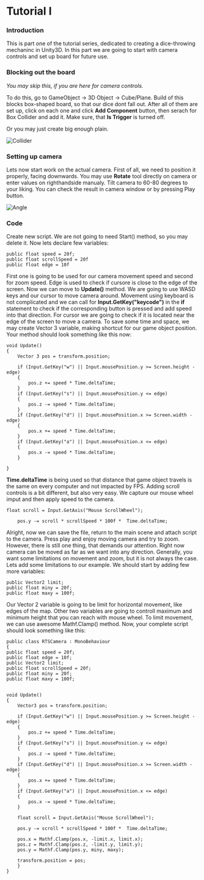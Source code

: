 # Tutorial I


### Introduction
This is part one of the tutorial series, dedicated to creating a dice-throwing mechaninc in Unity3D. In this part we are going to start with camera controls and set up board for future use. 


### Blocking out the board

*You may skip this, if you are here for camera controls.*

To do this, go to GameObject -> 3D Object -> Cube/Plane. Build of this blocks box-shaped board, so that our dice dont fall out. After all of them are set up, click on each one and click **Add Component** button, then serach for Box Collider and add it. Make sure, that **Is Trigger** is turned off. 

Or you may just create big enough plain. 

![Collider](/Tutorial%20I/Assets/Images/Image2.png)


### Setting up camera
Lets now start work on the actual camera. First of all, we need to position it properly, facing downwards. You may use **Rotate** tool directly on camera or enter values on righthandside manualy. Tilt camera to 60-80 degrees to your liking. You can check the result in camera window or by pressing Play button. 

![Angle](/Tutorial%20I/Assets/Images/1.png)


### Code

Create new script. We are not going to need Start() method, so you may delete it. Now lets declare few variables: 

    public float speed = 20f;
    public float scrollSpeed = 20f
    public float edge = 10f

First one is going to be used for our camera movement speed and second for zoom speed. Edge is used to check if cursore is close to the edge of the screen.
Now we can move to **Update()** method. We are going to use WASD keys and our cursor to move camera around. Movement using keyboard is not complicated and we can call for **Input.GetKey("keycode")** in the **if** statement to check if the corresponding button is pressed and add speed into that direction. For cursor we are going to check if it is located near the edge of the screen to move a camera. To save some time and space, we may create Vector 3 variable, making shortcut for our game object position. Your method should look something like this now: 

    void Update()
    {
        Vector 3 pos = transform.position;
        
        if (Input.GetKey("w") || Input.mousePosition.y >= Screen.height - edge)
        {
            pos.z += speed * Time.deltaTime;
        }
        if (Input.GetKey("s") || Input.mousePosition.y <= edge)
        {
            pos.z -= speed * Time.deltaTime;
        }
        if (Input.GetKey("d") || Input.mousePosition.x >= Screen.width - edge)
        {
            pos.x += speed * Time.deltaTime;
        }
        if (Input.GetKey("a") || Input.mousePosition.x <= edge)
        {
            pos.x -= speed * Time.deltaTime;
        }
        
    }
    
**Time.deltaTime** is being used so that distance that game object travels is the same on every computer and not impacted by FPS. Adding scroll controls is a bit different, but also very easy. We capture our mouse wheel imput and then apply speed to the camera. 

    float scroll = Input.GetAxis("Mouse ScrollWheel");

        pos.y -= scroll * scrollSpeed * 100f *  Time.deltaTime; 
 
Alright, now we can save the file, return to the main scene and attach script to the camera. Press play and enjoy moving camera and try to zoom. However, there is still one thing, that demands our attention. Right now camera can be moved as far as we want into any direction. Generally, you want some limitations on movement and zoom, but it is not always the case. Lets add some limitations to our example. We should start by adding few more variables:

    public Vector2 limit;
    public float miny = 20f;
    public float maxy = 100f;
    
Our Vector 2 variable is going to be limit for horizontal movement, like edges of the map. Other two variables are going to controll maximum and minimum height that you can reach with mouse wheel. To limit movement, we can use awesome Mathf.Clamp() method. Now, your complete script should look something like this: 


    public class RTSCamera : MonoBehaviour
    {
    public float speed = 20f;
    public float edge = 10f;
    public Vector2 limit;
    public float scrollSpeed = 20f;
    public float miny = 20f;
    public float maxy = 100f;

    
    void Update()
    {
        Vector3 pos = transform.position;

        if (Input.GetKey("w") || Input.mousePosition.y >= Screen.height - edge)
        {
            pos.z += speed * Time.deltaTime;
        }
        if (Input.GetKey("s") || Input.mousePosition.y <= edge)
        {
            pos.z -= speed * Time.deltaTime;
        }
        if (Input.GetKey("d") || Input.mousePosition.x >= Screen.width - edge)
        {
            pos.x += speed * Time.deltaTime;
        }
        if (Input.GetKey("a") || Input.mousePosition.x <= edge)
        {
            pos.x -= speed * Time.deltaTime;
        }

        float scroll = Input.GetAxis("Mouse ScrollWheel");

        pos.y -= scroll * scrollSpeed * 100f *  Time.deltaTime; 

        pos.x = Mathf.Clamp(pos.x, -limit.x, limit.x);
        pos.z = Mathf.Clamp(pos.z, -limit.y, limit.y);
        pos.y = Mathf.Clamp(pos.y, miny, maxy);

        transform.position = pos;
        }
    }
